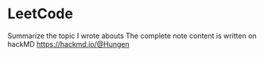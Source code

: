 # LeetCode
Summarize the topic I wrote abouts
The complete note content is written on hackMD
https://hackmd.io/@Hungen
